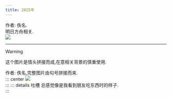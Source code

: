 ```yaml
---
title: 2025年
---
```


作者: 佚名.  
明日方舟相关.  
![](https://img.yyyyt.top/docs/album/acg/2025/mrfz_1.webp)  

---

> [!warning]
> 这个图片是情头拼接而成,在意相关背景的慎重使用.  

作者: 佚名,完整图片由句号拼接而来.  
::: center
![](https://img.yyyyt.top/docs/album/acg/2025/img_20250715.webp)  
:::
::: details 吐槽
总感觉像是我看到朋友吃东西时的样子.  
:::